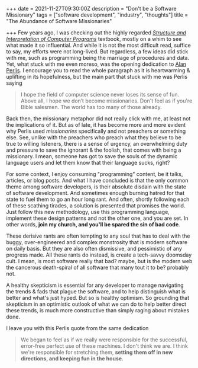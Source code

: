 +++
date = 2021-11-27T09:30:00Z
description = "Don't be a Software Missionary"
tags = ["software development", "industry", "thoughts"]
title = "The Abundance of Software Missionaries"

+++
Few years ago, I was checking out the highly regarded [_Structure and Interpretation of Computer Programs_](https://mitpress.mit.edu/sites/default/files/sicp/full-text/book/book.html) textbook, mostly on a whim to see what made it so influential. And while it is not the most difficult read, suffice to say, my efforts were not long-lived. But regardless, a few ideas did stick with me, such as programming being the marriage of procedures and data. Yet, what stuck with me even moreso, was the opening dedication to [Alan Perlis](https://en.wikipedia.org/wiki/Alan_Perlis). I encourage you to read the whole paragraph as it is heartwarming & uplifting in its hopefulness, but the main part that stuck with me was Perlis saying

> I hope the field of computer science never loses its sense of fun. Above all, I hope we don’t become missionaries. Don't feel as if you're Bible salesmen. The world has too many of those already.

Back then, the missionary metaphor did not really click with me, at least not the implications of it. But as of late, it has become more and more evident why Perlis used _missionaries_ specifically and not preachers or something else. See, unlike with the preachers who preach what they believe to be true to willing listeners, there is a sense of urgency, an overwhelming duty and pressure to save the ignorant & the foolish, that comes with being a missionary. I mean, someone has got to save the souls of the dynamic language users and let them know that their language sucks, right?

For some context, I enjoy consuming "programming" content, be it talks, articles, or blog posts. And what I have concluded is that the only common theme among software developers, is their absolute disdain with the state of software development. And sometimes enough burning hatred for that state to fuel them to go an hour long rant. And often, shortly following each of these scathing tirades, a solution is presented that promises the world. Just follow this new methodology, use this programming language, implement these design patterns and not the other one, and you are set. In other words, **join my church, and you'll be spared the sin of bad code**.

These derisive rants are often tempting to any soul that has to deal with the buggy, over-engineered and complex monstrosity that is modern software on daily basis. But they are also often dismissive, and pessimistic of any progress made. All these rants do instead, is create a tech-savvy doomsday cult. I mean, is most software really that bad? maybe, but is the modern web the cancerous death-spiral of all software that many tout it to be? probably not.

A healthy skepticism is essential for any developer to manage navigating the trends & fads that plague the software, and to help distinguish what is better and what's just hyped. But so is healthy optimism. So grounding that skepticism in an optimistic outlook of what we can do to help better direct these trends, is much more constructive than simply raging about mistakes done.

I leave you with this Perlis quote from the same dedication

> We began to feel as if we really were responsible for the successful, error-free perfect use of these machines. I don't think we are. I think we're responsible for stretching them, **setting them off in new directions, and keeping fun in the house**.